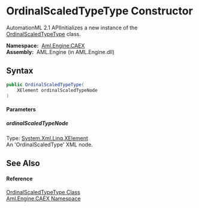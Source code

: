 OrdinalScaledTypeType Constructor
=================================
AutomationML 2.1 APIInitializes a new instance of the [OrdinalScaledTypeType][1] class.

  **Namespace:**  [Aml.Engine.CAEX][2]  
  **Assembly:**  AML.Engine (in AML.Engine.dll)

Syntax
------

```csharp
public OrdinalScaledTypeType(
	XElement ordinalScaledTypeNode
)
```

#### Parameters

##### *ordinalScaledTypeNode*
Type: [System.Xml.Linq.XElement][3]  
An 'OrdinalScaledType' XML node.


See Also
--------

#### Reference
[OrdinalScaledTypeType Class][1]  
[Aml.Engine.CAEX Namespace][2]  

[1]: README.md
[2]: ../README.md
[3]: https://docs.microsoft.com/dotnet/api/system.xml.linq.xelement
[4]: https://www.automationml.org
[5]: ../../icons/logoShade.png